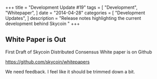 +++
title = "Development Update #19"
tags = [
    "Development",
    "Whitepaper",
]
date = "2014-04-28"
categories = [
    "Development Updates",
]
description = "Release notes highlighting the current development behind Skycoin  "
+++

## White Paper is Out

First Draft of Skycoin Distributed Consensus White paper is on Github

https://github.com/skycoin/whitepapers

We need feedback. I feel like it should be trimmed down a bit.
